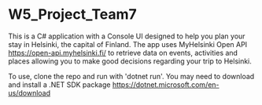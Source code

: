 # W5_Project_Team7

This is a C# application with a Console UI designed to help you plan your stay in Helsinki, the capital of Finland.
The app uses MyHelsinki Open API https://open-api.myhelsinki.fi/ to retrieve data on events, activities and places
allowing you to make good decisions regarding your trip to Helsinki.

To use, clone the repo and run with 'dotnet run'. You may need to download and install a .NET SDK package https://dotnet.microsoft.com/en-us/download
